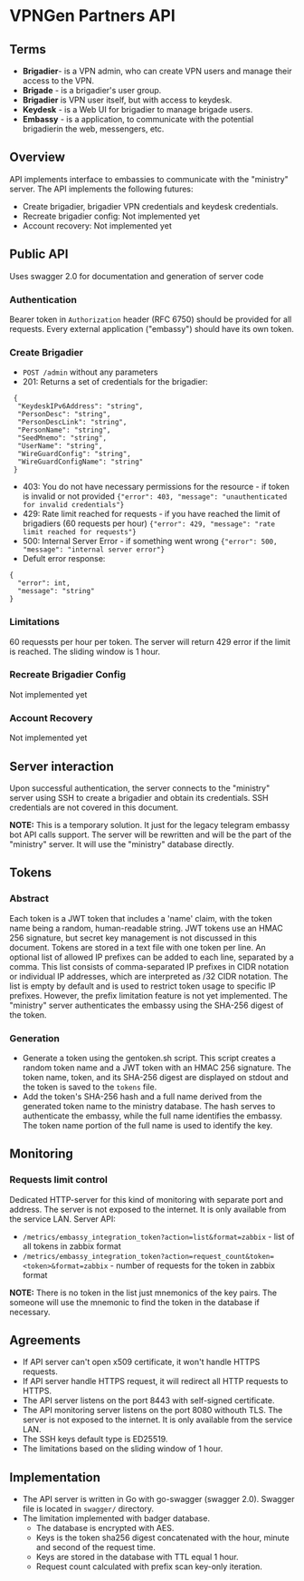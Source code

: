 # VPNGen Partners API

## Terms

- __Brigadier__- is a VPN admin, who can create VPN users and manage their access to the VPN.
- __Brigade__ - is a brigadier's user group.
- __Brigadier__ is VPN user itself, but with access to keydesk.
- __Keydesk__ - is a Web UI for brigadier to manage brigade users.
- __Embassy__ - is a application, to communicate with the potential brigadierin the web, messengers, etc.

## Overview

API implements interface to embassies to communicate with the "ministry" server. The API implements the following futures:

* Create brigadier, brigadier VPN credentials and keydesk credentials.
* Recreate brigadier config: Not implemented yet
* Account recovery: Not implemented yet

## Public API

Uses swagger 2.0 for documentation and generation of server code

### Authentication

Bearer token in `Authorization` header (RFC 6750) should be provided for all requests.
Every external application ("embassy") should have its own token.

### Create Brigadier

* `POST /admin` without any parameters
* 201: Returns a set of credentials for the brigadier: 
```
 {
  "KeydeskIPv6Address": "string",
  "PersonDesc": "string",
  "PersonDescLink": "string",
  "PersonName": "string",
  "SeedMnemo": "string",
  "UserName": "string",
  "WireGuardConfig": "string",
  "WireGuardConfigName": "string"
 }
```
* 403: You do not have necessary permissions for the resource - if token is invalid or not provided 
`{"error": 403, "message": "unauthenticated for invalid credentials"}`
* 429: Rate limit reached for requests - if you have reached the limit of brigadiers (60 requests per hour)
`{"error": 429, "message": "rate limit reached for requests"}`
* 500:  Internal Server Error - if something went wrong
`{"error": 500, "message": "internal server error"}`
* Defult error response:
```
{
  "error": int,
  "message": "string"
}
```

### Limitations

60 requessts per hour per token. The server will return 429 error if the limit is reached.
The sliding window is 1 hour.

### Recreate Brigadier Config

Not implemented yet

### Account Recovery

Not implemented yet

## Server interaction

Upon successful authentication, the server connects to the "ministry" server using SSH to create a brigadier and obtain its credentials. SSH credentials are not covered in this document.

__NOTE:__ This is a temporary solution. It just for the legacy telegram embassy bot API calls support. The server will be rewritten and will be the part of the "ministry" server. It will use the "ministry" database directly.

## Tokens

### Abstract

Each token is a JWT token that includes a 'name' claim, with the token name being a random, human-readable string. JWT tokens use an HMAC 256 signature, but secret key management is not discussed in this document. Tokens are stored in a text file with one token per line. An optional list of allowed IP prefixes can be added to each line, separated by a comma. This list consists of comma-separated IP prefixes in CIDR notation or individual IP addresses, which are interpreted as /32 CIDR notation. The list is empty by default and is used to restrict token usage to specific IP prefixes. However, the prefix limitation feature is not yet implemented. The "ministry" server authenticates the embassy using the SHA-256 digest of the token.

### Generation

* Generate a token using the gentoken.sh script. This script creates a random token name and a JWT token with an HMAC 256 signature. The token name, token, and its SHA-256 digest are displayed on stdout and the token is saved to the `tokens` file.
* Add the token's SHA-256 hash and a full name derived from the generated token name to the ministry database. The hash serves to authenticate the embassy, while the full name identifies the embassy. The token name portion of the full name is used to identify the key.

## Monitoring

### Requests limit control

Dedicated HTTP-server for this kind of monitoring with separate port and address. The server is not exposed to the internet. It is only available from the service LAN. Server API: 

* `/metrics/embassy_integration_token?action=list&format=zabbix` - list of all tokens in zabbix format
* `/metrics/embassy_integration_token?action=request_count&token=<token>&format=zabbix` - number of requests for the token in zabbix format

__NOTE:__ There is no token in the list just mnemonics of the key pairs. The someone will use the mnemonic to find the token in the database if necessary.


## Agreements  

* If API server can't open x509 certificate, it won't handle HTTPS requests.
* If API server handle HTTPS request, it will redirect all HTTP requests to HTTPS.
* The API server listens on the port 8443 with self-signed certificate. 
* The API monitoring server listens on the port 8080 withouth TLS. The server is not exposed to the internet. It is only available from the service LAN.
* The SSH keys default type is ED25519.
* The limitations based on the sliding window of 1 hour.

## Implementation

* The API server is written in Go with go-swagger (swagger 2.0). Swagger file is located in `swagger/` directory.
* The limitation implemented with badger database.
  * The database is encrypted with AES.
  * Keys is the token sha256 digest concatenated with the hour, minute and second of the request time.
  * Keys are stored in the database with TTL equal 1 hour.
  * Request count calculated with prefix scan key-only iteration.
